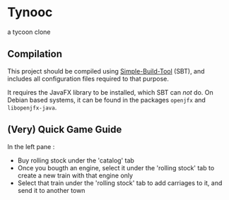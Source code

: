 # Tynooc
a tycoon clone

## Compilation
This project should be compiled using [Simple-Build-Tool](https://www.scala-sbt.org/) (SBT),
and includes all configuration files required to that purpose.

It requires the JavaFX library to be installed, which SBT can *not* do.
On Debian based systems, it can be found in the packages `openjfx` and `libopenjfx-java`.

## (Very) Quick Game Guide
In the left pane :
* Buy rolling stock under the 'catalog' tab
* Once you bougth an engine, select it under the 'rolling stock' tab to create a new train with that engine only
* Select that train under the 'rolling stock' tab to add carriages to it, and send it to another town
